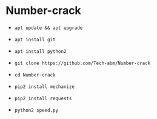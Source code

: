 # Number-crack

- `apt update && apt upgrade `

- `apt install git `

- `apt install python2 `

- `git clone https://github.com/Tech-abm/Number-crack`

- `cd Number-crack `

- `pip2 install mechanize `

- `pip2 install requests `

- `python2 speed.py`
